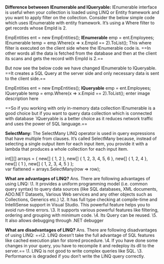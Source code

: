 **Difference betweeen IEnumerable and IQueryable:**
IEnumerable interface is useful when your collection is loaded using LINQ or Entity framework and you want to apply filter on the collection.
Consider the below simple code which uses IEnumerable with entity framework. It’s using a Where filter to get records whose EmpId is 2.

EmpEntities ent = new EmpEntities();
**IEnumerable<Employee>** emp = ent.Employees;
IEnumerable<Employee> temp = emp.Where(x => x.Empid == 2).ToList<Employee>();
This where filter is executed on the client side where the IEnumerable code is. ==In other words all the data is fetched from the database and then at the client its scans and gets the record with EmpId is 2.==

But now see the below code we have changed IEnumerable to IQueryable. ==It creates a SQL Query at the server side and only necessary data is sent to the client side.==

EmpEntities ent = new EmpEntities();
**IQueryable<Employee>** emp = ent.Employees;
IQueryable<Employee> temp = emp.Where(x => x.Empid == 2).ToList<Employee>();
enter image description here

==So if you working with only in-memory data collection IEnumerable is a good choice but if you want to query data collection which is connected with database `IQueryable is a better choice as it reduces network traffic and uses the power of SQL language.==

**SelectMany:** The SelectMany LINQ operator is used in query expressions that have multiple from clauses. It’s called SelectMany because, instead of selecting a single output item for each input item, you provide it with a lambda that produces a whole collection for
each input item.   

int[][] arrays =
{
new[] { 1, 2 },
new[] { 1, 2, 3, 4, 5, 6 },
new[] { 1, 2, 4 },
new[] { 1 },
new[] { 1, 2, 3, 4, 5 }
};  
var flattened = arrays.SelectMany(row => row);  

**What are advantages of LINQ?**
Ans. There are following advantages of using LINQ:
\1. It provides a uniform programming model (i.e. common query syntax) to query data sources (like SQL databases, XML documents, ADO.NET Datasets, Various Web services and any other objects such as Collections, Generics etc.)
\2. It has full type checking at compile-time and IntelliSense support in Visual Studio. This powerful feature helps you to avoid run-time errors.
\3. It supports various powerful features like filtering, ordering and grouping with minimum code.
\4. Its Query can be reused.
\5. It also allows debugging through .NET debugger

**What are disadvantages of LINQ?**
Ans. There are following disadvantages of using LINQ:
==\2. LINQ doesn’t take the full advantage of SQL features like cached execution plan for stored procedure.
\4. If you have done some changes in your query, you have to recompile it and redeploy its dll to the server.==
\1. LINQ is not good to write complex queries like SQL.
\3. Performance is degraded if you don’t write the LINQ query correctly.